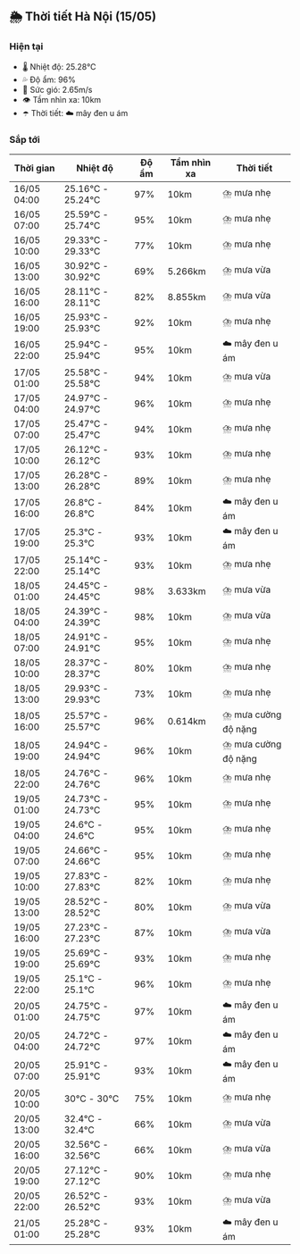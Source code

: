 ## 🌦️ Thời tiết Hà Nội (15/05)

### Hiện tại

- 🌡️ Nhiệt độ: 25.28℃
- 💦 Độ ẩm: 96%
- 💨 Sức gió: 2.65m/s
- 👁️ Tầm nhìn xa: 10km
- ☂️ Thời tiết: ☁️ mây đen u ám

### Sắp tới

| Thời gian | Nhiệt độ | Độ ẩm | Tầm nhìn xa | Thời tiết |
| --- | --- | --- | --- | --- |
| 16/05 04:00 | 25.16℃ - 25.24℃ | 97% | 10km | ⛈️ mưa nhẹ |
| 16/05 07:00 | 25.59℃ - 25.74℃ | 95% | 10km | ⛈️ mưa nhẹ |
| 16/05 10:00 | 29.33℃ - 29.33℃ | 77% | 10km | ⛈️ mưa nhẹ |
| 16/05 13:00 | 30.92℃ - 30.92℃ | 69% | 5.266km | ⛈️ mưa vừa |
| 16/05 16:00 | 28.11℃ - 28.11℃ | 82% | 8.855km | ⛈️ mưa vừa |
| 16/05 19:00 | 25.93℃ - 25.93℃ | 92% | 10km | ⛈️ mưa nhẹ |
| 16/05 22:00 | 25.94℃ - 25.94℃ | 95% | 10km | ☁️ mây đen u ám |
| 17/05 01:00 | 25.58℃ - 25.58℃ | 94% | 10km | ⛈️ mưa vừa |
| 17/05 04:00 | 24.97℃ - 24.97℃ | 96% | 10km | ⛈️ mưa nhẹ |
| 17/05 07:00 | 25.47℃ - 25.47℃ | 94% | 10km | ⛈️ mưa nhẹ |
| 17/05 10:00 | 26.12℃ - 26.12℃ | 93% | 10km | ⛈️ mưa nhẹ |
| 17/05 13:00 | 26.28℃ - 26.28℃ | 89% | 10km | ⛈️ mưa nhẹ |
| 17/05 16:00 | 26.8℃ - 26.8℃ | 84% | 10km | ☁️ mây đen u ám |
| 17/05 19:00 | 25.3℃ - 25.3℃ | 93% | 10km | ☁️ mây đen u ám |
| 17/05 22:00 | 25.14℃ - 25.14℃ | 93% | 10km | ⛈️ mưa nhẹ |
| 18/05 01:00 | 24.45℃ - 24.45℃ | 98% | 3.633km | ⛈️ mưa vừa |
| 18/05 04:00 | 24.39℃ - 24.39℃ | 98% | 10km | ⛈️ mưa vừa |
| 18/05 07:00 | 24.91℃ - 24.91℃ | 95% | 10km | ⛈️ mưa nhẹ |
| 18/05 10:00 | 28.37℃ - 28.37℃ | 80% | 10km | ⛈️ mưa nhẹ |
| 18/05 13:00 | 29.93℃ - 29.93℃ | 73% | 10km | ⛈️ mưa nhẹ |
| 18/05 16:00 | 25.57℃ - 25.57℃ | 96% | 0.614km | ⛈️ mưa cường độ nặng |
| 18/05 19:00 | 24.94℃ - 24.94℃ | 96% | 10km | ⛈️ mưa cường độ nặng |
| 18/05 22:00 | 24.76℃ - 24.76℃ | 96% | 10km | ⛈️ mưa nhẹ |
| 19/05 01:00 | 24.73℃ - 24.73℃ | 95% | 10km | ⛈️ mưa nhẹ |
| 19/05 04:00 | 24.6℃ - 24.6℃ | 95% | 10km | ⛈️ mưa nhẹ |
| 19/05 07:00 | 24.66℃ - 24.66℃ | 95% | 10km | ⛈️ mưa nhẹ |
| 19/05 10:00 | 27.83℃ - 27.83℃ | 82% | 10km | ⛈️ mưa nhẹ |
| 19/05 13:00 | 28.52℃ - 28.52℃ | 80% | 10km | ⛈️ mưa vừa |
| 19/05 16:00 | 27.23℃ - 27.23℃ | 87% | 10km | ⛈️ mưa vừa |
| 19/05 19:00 | 25.69℃ - 25.69℃ | 93% | 10km | ⛈️ mưa nhẹ |
| 19/05 22:00 | 25.1℃ - 25.1℃ | 96% | 10km | ⛈️ mưa nhẹ |
| 20/05 01:00 | 24.75℃ - 24.75℃ | 97% | 10km | ☁️ mây đen u ám |
| 20/05 04:00 | 24.72℃ - 24.72℃ | 97% | 10km | ☁️ mây đen u ám |
| 20/05 07:00 | 25.91℃ - 25.91℃ | 93% | 10km | ☁️ mây đen u ám |
| 20/05 10:00 | 30℃ - 30℃ | 75% | 10km | ⛈️ mưa nhẹ |
| 20/05 13:00 | 32.4℃ - 32.4℃ | 66% | 10km | ⛈️ mưa vừa |
| 20/05 16:00 | 32.56℃ - 32.56℃ | 66% | 10km | ⛈️ mưa vừa |
| 20/05 19:00 | 27.12℃ - 27.12℃ | 90% | 10km | ⛈️ mưa nhẹ |
| 20/05 22:00 | 26.52℃ - 26.52℃ | 93% | 10km | ⛈️ mưa vừa |
| 21/05 01:00 | 25.28℃ - 25.28℃ | 93% | 10km | ☁️ mây đen u ám |
